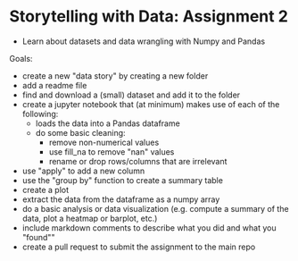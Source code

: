 # Storytelling with Data: Assignment 2

- Learn about datasets and data wrangling with Numpy and Pandas

Goals:
- create a new "data story" by creating a new folder
- add a readme file
- find and download a (small) dataset and add it to the folder
- create a jupyter notebook that (at minimum) makes use of each of the following:
  - loads the data into a Pandas dataframe
  - do some basic cleaning:
    - remove non-numerical values
    - use fill_na to remove "nan" values
    - rename or drop rows/columns that are irrelevant
- use "apply" to add a new column
- use the "group by" function to create a summary table
- create a plot
- extract the data from the dataframe as a numpy array
- do a basic analysis or data visualization (e.g. compute a summary of the data, plot a heatmap or barplot, etc.)
- include markdown comments to describe what you did and what you "found""
- create a pull request to submit the assignment to the main repo
